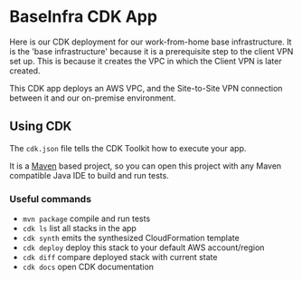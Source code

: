 # BaseInfra CDK App

Here is our CDK deployment for our work-from-home base infrastructure. It is the 'base infrastructure' because it is a prerequisite step to the client VPN set up. This is because it creates the VPC in which the Client VPN is later created.

This CDK app deploys an AWS VPC, and the Site-to-Site VPN connection between it and our on-premise environment.


## Using CDK

The `cdk.json` file tells the CDK Toolkit how to execute your app.

It is a [Maven](https://maven.apache.org/) based project, so you can open this project with any Maven compatible Java IDE to build and run tests.

### Useful commands

 * `mvn package`     compile and run tests
 * `cdk ls`          list all stacks in the app
 * `cdk synth`       emits the synthesized CloudFormation template
 * `cdk deploy`      deploy this stack to your default AWS account/region
 * `cdk diff`        compare deployed stack with current state
 * `cdk docs`        open CDK documentation
 
